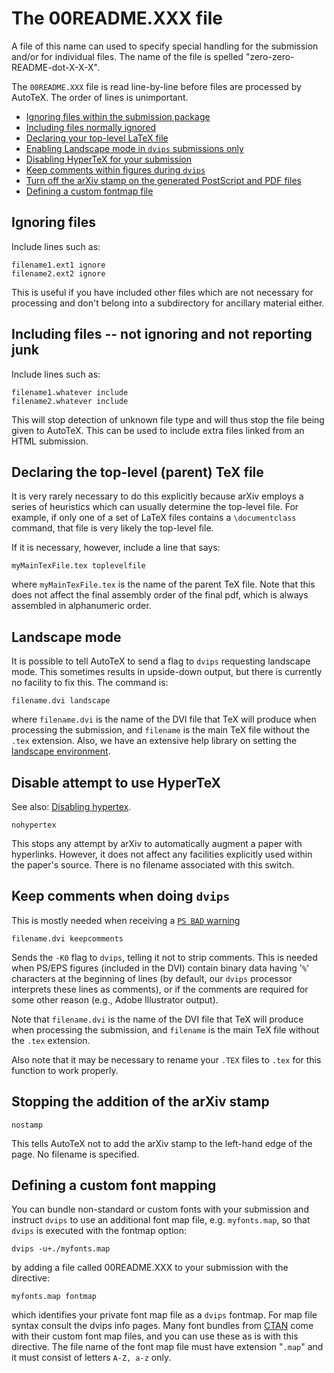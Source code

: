 # The 00README.XXX file

A file of this name can used to specify special handling for the submission and/or for individual files. The name of the file is spelled "zero-zero-README-dot-X-X-X".

The `00README.XXX` file is read line-by-line before files are processed by AutoTeX. The order of lines is unimportant.

*   [Ignoring files within the submission package](#ignoring)
*   [Including files normally ignored](#including)
*   [Declaring your top-level LaTeX file](#toplevel)
*   [Enabling Landscape mode in `dvips` submissions only](#landscape)
*   [Disabling HyperTeX for your submission](#nohypertex)
*   [Keep comments within figures during `dvips`](#keepcomments)
*   [Turn off the arXiv stamp on the generated PostScript and PDF files](#nostamp)
*   [Defining a custom fontmap file](#fontmap)

<a name="ignoring" id="ignoring"></a>

## Ignoring files

Include lines such as:

```
filename1.ext1 ignore
filename2.ext2 ignore
```

This is useful if you have included other files which are not necessary for processing and don't belong into a subdirectory for ancillary material either.

<a name="including" id="including"></a>

## Including files -- not ignoring and not reporting junk

Include lines such as:

```
filename1.whatever include
filename2.whatever include
```

This will stop detection of unknown file type and will thus stop the file being given to AutoTeX. This can be used to include extra files linked from an HTML submission.

<a name="toplevel" id="toplevel"></a>

## Declaring the top-level (parent) TeX file

It is very rarely necessary to do this explicitly because arXiv employs a series of heuristics which can usually determine the top-level file. For example, if only one of a set of LaTeX files contains a `\documentclass` command, that file is very likely the top-level file.

If it is necessary, however, include a line that says:

```
myMainTexFile.tex toplevelfile
```

where `myMainTexFile.tex` is the name of the parent TeX file. Note that this does not affect the final assembly order of the final pdf, which is always assembled in alphanumeric order. 

<a name="landscape" id="landscape"></a>

## Landscape mode

It is possible to tell AutoTeX to send a flag to `dvips` requesting landscape mode. This sometimes results in upside-down output, but there is currently no facility to fix this. The command is:

```
filename.dvi landscape
```

where `filename.dvi` is the name of the DVI file that TeX will produce when processing the submission, and `filename` is the main TeX file without the `.tex` extension. Also, we have an extensive help library on setting the [landscape environment](faq/landscape "arXiv landscape help page").

<a name="nohypertex" id="nohypertex"></a>

## Disable attempt to use HyperTeX

See also: [Disabling hypertex](/help/faq/mistakes.md#nohypertex).

```
nohypertex
```

This stops any attempt by arXiv to automatically augment a paper with hyperlinks. However, it does not affect any facilities explicitly used within the paper's source. There is no filename associated with this switch.

<a name="keepcomments" id="keepcomments"></a>

## Keep comments when doing `dvips`

This is mostly needed when receiving a [`PS BAD` warning](/help/faq/mistakes.md#psbad)

```
filename.dvi keepcomments
```

Sends the `-K0` flag to `dvips`, telling it not to strip comments. This is needed when PS/EPS figures (included in the DVI) contain binary data having '`%`' characters at the beginning of lines (by default, our `dvips` processor interprets these lines as comments), or if the comments are required for some other reason (e.g., Adobe Illustrator output).

Note that `filename.dvi` is the name of the DVI file that TeX will produce when processing the submission, and `filename` is the main TeX file without the `.tex` extension.

Also note that it may be necessary to rename your `.TEX` files to `.tex` for this function to work properly.

<a name="nostamp" id="nostamp"></a>

## Stopping the addition of the arXiv stamp

```
nostamp
```

This tells AutoTeX not to add the arXiv stamp to the left-hand edge of the page. No filename is specified.

<a name="fontmap" id="fontmap"></a>

## Defining a custom font mapping

You can bundle non-standard or custom fonts with your submission and instruct `dvips` to use an additional font map file, e.g. `myfonts.map`, so that `dvips` is executed with the fontmap option:

`dvips -u+./myfonts.map`

by adding a file called 00README.XXX to your submission with the directive:

```
myfonts.map fontmap
```

which identifies your private font map file as a `dvips` fontmap. For map file syntax consult the dvips info pages. Many font bundles from [CTAN](http://www.ctan.org/) come with their custom font map files, and you can use these as is with this directive. The file name of the font map file must have extension "`.map`" and it must consist of letters `A-Z, a-z` only.
